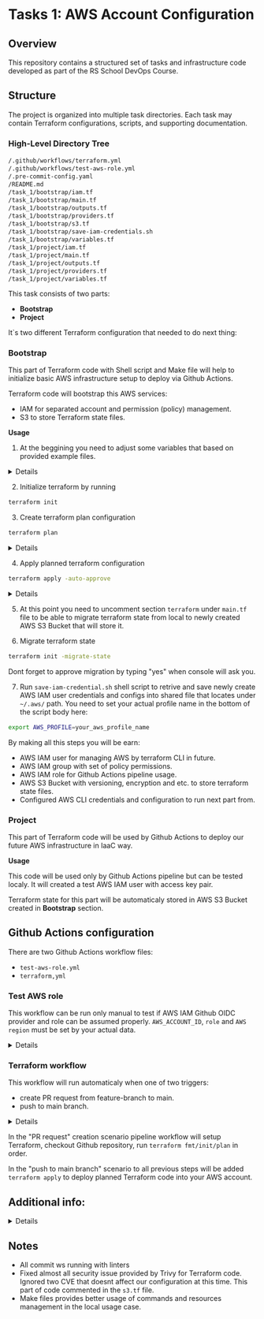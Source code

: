 # Tasks 1: AWS Account Configuration

## Overview

This repository contains a structured set of tasks and infrastructure code developed as part of the RS School DevOps Course.

## Structure

The project is organized into multiple task directories. Each task may contain Terraform configurations, scripts, and supporting documentation.

### High-Level Directory Tree

```
/.github/workflows/terraform.yml
/.github/workflows/test-aws-role.yml
/.pre-commit-config.yaml
/README.md
/task_1/bootstrap/iam.tf
/task_1/bootstrap/main.tf
/task_1/bootstrap/outputs.tf
/task_1/bootstrap/providers.tf
/task_1/bootstrap/s3.tf
/task_1/bootstrap/save-iam-credentials.sh
/task_1/bootstrap/variables.tf
/task_1/project/iam.tf
/task_1/project/main.tf
/task_1/project/outputs.tf
/task_1/project/providers.tf
/task_1/project/variables.tf
```

This task consists of two parts:

- **Bootstrap**
- **Project**

It\`s two different Terraform configuration that needed to do next thing:

### Bootstrap

This part of Terraform code with Shell script and Make file will help to initialize basic AWS infrastructure setup to deploy
via Github Actions.

Terraform code will bootstrap this AWS services:

- IAM for separated account and permission (policy) management.
- S3 to store Terraform state files.

**Usage**

1. At the beggining you need to adjust some variables that based on provided example files.

<details>

```terraform
# AWS Region
aws_region = "" # Set your actual AWS region
aws_profile = "" # Set specific AWS profile. Dont change if you are using default one.

# IAM User and Group
user_name  = "" # AWS IAM account user name that will be created to manage our terraform Project part.
group_name = "" # AWS IAM group name that our user above will part of to inherit policy permissions.

# Whether to create an access key for the IAM user
create_access_key = true # Option to allow creation of AWS IAM account key pair for our user.

# S3 Bucket for Terraform state
bucket_name = "rsschool-bootstrap-terraform-state" # Specify AWS S3 Bucket name that you want to create.

# Environment name for tagging
environment = "" # Can be set to `dev` , `prod`, or anothing else.

# AWS Managed Policies to Attach
# List of policies that will be applied to our AWS IAM group and role.
managed_policy_arns = [
  "arn:aws:iam::aws:policy/AmazonEC2FullAccess",
  "arn:aws:iam::aws:policy/AmazonRoute53FullAccess",
  "arn:aws:iam::aws:policy/AmazonS3FullAccess",
  "arn:aws:iam::aws:policy/IAMFullAccess",
  "arn:aws:iam::aws:policy/AmazonVPCFullAccess",
  "arn:aws:iam::aws:policy/AmazonSQSFullAccess",
  "arn:aws:iam::aws:policy/AmazonEventBridgeFullAccess"
]

github_repo    = ""  # Format: owner/repo . Your personal Github account and project
```

</details>

2. Initialize terraform by running

```bash
terraform init
```

3. Create terraform plan configuration

```bash
terraform plan
```

<details>

![Terraform plan output](screenshots/image3.png)

</details>

4. Apply planned terraform configuration

```bash
terraform apply -auto-approve
```

<details>

![Terraform aply putput](screenshots/image4.png)

</details>

5. At this point you need to uncomment section `terraform` under `main.tf` file to be able to migrate terraform state from local to newly created AWS S3 Bucket that will store it.

1. Migrate terraform state

```bash
terraform init -migrate-state
```

Dont forget to approve migration by typing "yes" when console will ask you.

7. Run `save-iam-credential.sh` shell script to retrive and save newly create AWS IAM user credentials and configs into shared file that locates under `~/.aws/` path. You need to set your actual profile name in the bottom of the script body here:

```bash
export AWS_PROFILE=your_aws_profile_name
```

By making all this steps you will be earn:

- AWS IAM user for managing AWS by terraform CLI in future.
- AWS IAM group with set of policy permissions.
- AWS IAM role for Github Actions pipeline usage.
- AWS S3 Bucket with versioning, encryption and etc. to store terraform state files.
- Configured AWS CLI credentials and configuration to run next part from.

### Project

This part of Terraform code will be used by Github Actions to deploy our future AWS infrastructure in IaaC way.

**Usage**

This code will be used only by Github Actions pipeline but can be tested localy. It will created a test AWS IAM user with access key pair.

Terraform state for this part will be automaticaly stored in AWS S3 Bucket created in **Bootstrap** section.

## Github Actions configuration

There are two Github Actions workflow files:

- `test-aws-role.yml`
- `terraform,yml`

### Test AWS role

This workflow can be run only manual to test if AWS IAM Github OIDC provider and role can be assumed properly.
`AWS_ACCOUNT_ID`, `role` and `AWS region` must be set by your actual data.

<details>

```yaml
name: Test AWS OIDC Role Assumption

on:
  workflow_dispatch:

permissions:
  id-token: write  # Required for OIDC token exchange
  contents: read   # Required to checkout the repo

jobs:
  assume-role-and-test:
    name: Assume AWS IAM Role and Run AWS CLI
    runs-on: ubuntu-latest

    steps:
      - name: Checkout repo
        uses: actions/checkout@v4

      - name: Configure AWS credentials via OIDC
        uses: aws-actions/configure-aws-credentials@v2
        with:
          role-to-assume: arn:aws:iam::${{ secrets.AWS_ACCOUNT_ID }}:role/GithubActionRole # AWS Account ID should be set in GitHub Secrets. Role must trust GitHub OIDC.
          aws-region: eu-north-1 # Specify your AWS region

      - name: Verify caller identity
        run: aws sts get-caller-identity

```

![Github Action pipeline output](screenshots/image5.png)

</details>

### Terraform workflow

This workflow will run automaticaly when one of two triggers:

- create PR request from feature-branch to main.
- push to main branch.

<details>

```yaml
name: Terraform Plan and Apply

on:
  push:
    branches:
      - main
  pull_request:
    branches:
      - main

permissions:
  id-token: write  # Required for OIDC token exchange
  contents: read   # Required to checkout the repo

jobs:
  terraform:
    runs-on: ubuntu-latest

    steps:

      - name: Checkout code
        uses: actions/checkout@v3

      - name: Set up Terraform
        uses: hashicorp/setup-terraform@v1
        with:
          terraform_version: 1.12.0

      - name: Configure AWS credentials via OIDC
        uses: aws-actions/configure-aws-credentials@v4
        with:
          role-to-assume: arn:aws:iam::${{ secrets.AWS_ACCOUNT_ID }}:role/GithubActionRole # AWS Account ID should be set in GitHub Secrets
          aws-region: eu-north-1

      - name: Terraform Format
        run: terraform fmt -check -recursive

      - name: Terraform Init
        run: terraform init
        working-directory: task_1/project

      - name: Terraform Plan
        run: terraform plan -out=output.tfplan -var="aws_region=${{ secrets.AWS_REGION }}" -var="aws_account_id=${{ secrets.AWS_ACCOUNT_ID }}" -var="user_name=${{ secrets.USER_NAME }}" -var="create_access_key=true"
        working-directory: task_1/project

      - name: Terraform Apply
        if: github.event_name == 'push'
        run: terraform apply -auto-approve output.tfplan
        working-directory: task_1/project

```

![Github Action pipeline output](screenshots/image6.png)

</details>

In the "PR request" creation scenario pipeline workflow will setup Terraform, checkout Github repository, run `terraform fmt/init/plan` in order.

In the "push to main branch" scenario to all previous steps will be added `terraform apply` to deploy planned Terraform code into your AWS account.

## Additional info:

<details>

![MFA configuration for account](screenshots/image1.png)

![Terraform and AWS CLI versions](screenshots/image2.png)

</details>

## Notes

- All commit ws running with linters
- Fixed almost all security issue provided by Trivy for Terraform code. Ignored two CVE that doesnt affect our configuration at this time. This part of code commented in the `s3.tf` file.
- Make files provides better usage of commands and resources management in the local usage case.
